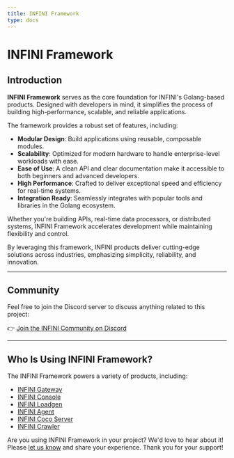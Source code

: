 ```yaml
---
title: INFINI Framework
type: docs
---
```


# INFINI Framework

## Introduction

**INFINI Framework** serves as the core foundation for INFINI's Golang-based products. Designed with developers in mind, it simplifies the process of building high-performance, scalable, and reliable applications.

The framework provides a robust set of features, including:

- **Modular Design**: Build applications using reusable, composable modules.
- **Scalability**: Optimized for modern hardware to handle enterprise-level workloads with ease.
- **Ease of Use**: A clean API and clear documentation make it accessible to both beginners and advanced developers.
- **High Performance**: Crafted to deliver exceptional speed and efficiency for real-time systems.
- **Integration Ready**: Seamlessly integrates with popular tools and libraries in the Golang ecosystem.

Whether you're building APIs, real-time data processors, or distributed systems, INFINI Framework accelerates development while maintaining flexibility and control.

By leveraging this framework, INFINI products deliver cutting-edge solutions across industries, emphasizing simplicity, reliability, and innovation.

---

## Community

Feel free to join the Discord server to discuss anything related to this project:

👉 [Join the INFINI Community on Discord](https://discord.gg/4tKTMkkvVX)

---

## Who Is Using INFINI Framework?

The INFINI Framework powers a variety of products, including:

- [INFINI Gateway](https://github.com/infinilabs/gateway)
- [INFINI Console](https://github.com/infinilabs/console)
- [INFINI Loadgen](https://github.com/infinilabs/loadgen)
- [INFINI Agent](https://github.com/infinilabs/agent)
- [INFINI Coco Server](https://github.com/infinilabs/coco-server)
- [INFINI Crawler](https://github.com/infinilabs/crawler/)

Are you using INFINI Framework in your project? We'd love to hear about it! Please [let us know](mailto:hello@infini.ltd) and share your experience. Thank you for your support!